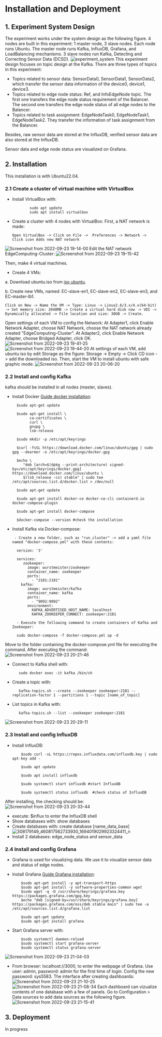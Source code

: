 # **Installation and Deployment**

## **1. Experiment System Design**
The experiment works under the system design as the following figure. 4 nodes are built in this experiment: 1 master node, 3 slave nodes. Each node runs Ubuntu. The master node runs Kafka, InfluxDB, Grafana, and LoadBalancing mechanisms. 3 slave nodes run Kafka, Detecting and Correcting Sensor Data (DCSD). 
![experiment_system](https://user-images.githubusercontent.com/18479389/191924862-59f81a56-37ba-44f4-9cb7-c951ccbbf1fd.png "Experiment system design")
This experiment design focuses on topic design at the Kafka. There are three types of topics in this experiment:
- Topics related to sensor data: SensorData0, SensorData1, SensorData2, which transfer the sensor data information of the device0, device1, device3.  
- Topics related to edge node status: Ref, and InfoEdgeNode topic. The first one transfers the edge node status requirement of the Balancer. The second one transfers the edge node status of all edge nodes to the Balancer. 
- Topics related to task assignment: EdgeNodeTask0, EdgeNodeTask1, EdgeNodeTask2. They transfer the information of task assignment from the Balancer. 

Besides, raw sensor data are stored at the InfluxDB, verified sensor data are also stored at the InfluxDB.

Sensor data and edge node status are visualized on Grafana. 

## **2. Installation**
This installation is with Ubuntu22.04.
### **2.1 Create a cluster of virtual machine with VirtualBox** 
- Install VirtualBox with:
           
              sudo apt update
              sudo apt install virtualbox

- Create a cluster with 4 nodes with VirtualBox: First, a NAT network is made:

      Open VirtualBox -> Click on File ->  Preferences -> Network -> Click icon Adds new NAT network

![Screenshot from 2022-09-23 19-14-00](https://user-images.githubusercontent.com/18479389/191939784-25364812-2995-42b0-8417-f25af67bf6ff.png)
Edit the NAT network EdgeComputing-Cluster:
![Screenshot from 2022-09-23 19-15-42](https://user-images.githubusercontent.com/18479389/191939970-760e7ff1-6abb-4a60-a5af-299258984c3b.png)

Then, make 4 virtual machines.
- Create 4 VMs:

a. Download ubuntu.iso from [iso ubuntu]([title](https://www.example.com)). 

b. Create new VMs, named: EC-slave-en1, EC-slave-en2, EC-slave-en3, and EC-master-lb1.

    Click on New -> Name the VM -> Type: Linux -> Linux2.6/3.x/4.x(64-bit) -> Set memory size: 2048MB -> Create a virtual hard disk now -> VDI -> Dynamically allocated -> File location and size: 30GB -> Create. 

Open settings of each VM to config the Network: At Adapter1, click Enable Network Adapter, choose NAT Network, choose the NAT network already created "EdgeComputing-Cluster". At Adapter2, click Enable Network Adapter, choose Bridged Adapter, click OK. 
![Screenshot from 2022-09-23 19-41-25](https://user-images.githubusercontent.com/18479389/191944044-e20dae62-a8a4-4033-866d-17e780bcbcc6.png) 
![Screenshot from 2022-09-23 19-44-20](https://user-images.githubusercontent.com/18479389/191944470-7e0fc314-a7b7-4093-8674-5894d8cb7ac1.png)
At settings of each VM, add ubuntu iso by edit Storage as the figure: Storage -> Empty -> Click CD icon -> add the downloaded iso. Then, start the VM to install ubuntu with safe graphic mode. 
![Screenshot from 2022-09-23 20-06-20](https://user-images.githubusercontent.com/18479389/191947616-d819c71b-a31c-4931-8c6d-4c9079353e32.png)
        
### **2.2 Install and config Kafka** 
kafka should be installed in all nodes (master, slaves).
- Install Docker [Guide docker installation](https://docs.docker.com/engine/install/ubuntu/):
   
        $sudo apt-get update

        $sudo apt-get install \
              ca-certificates \
              curl \
              gnupg \
              lsb-release

        $sudo mkdir -p /etc/apt/keyrings

        $curl -fsSL https://download.docker.com/linux/ubuntu/gpg | sudo gpg --dearmor -o /etc/apt/keyrings/docker.gpg

        $echo \
           "deb [arch=$(dpkg --print-architecture) signed-by=/etc/apt/keyrings/docker.gpg] https://download.docker.com/linux/ubuntu \
           $(lsb_release -cs) stable" | sudo tee /etc/apt/sources.list.d/docker.list > /dev/null

        $sudo apt-get update

        $sudo apt-get install docker-ce docker-ce-cli containerd.io docker-compose-plugin 

        $sudo apt-get install docker-compose 

        $docker-compose --version #check the installation 

- Install Kafka via Docker-compose:

       - Create a new folder, such as "run_cluster" -> add a yaml file named "docker-compose.yml" with these contents:
     
        version: '3'

        services:
           zookeeper:
             image: wurstmeister/zookeeper
             container_name: zookeeper
             ports:
               - "2181:2181"
          kafka:
             image: wurstmeister/kafka
             container_name: kafka
             ports:
               - "9092:9092"
             environment:
               KAFKA_ADVERTISED_HOST_NAME: localhost
               KAFKA_ZOOKEEPER_CONNECT: zookeeper:2181 

        - Execute the following command to create containers of Kafka and Zookeeper: 
         
        sudo docker-compose -f docker-compose.yml up -d
Move to the folder containing the docker-compose.yml file for executing the command. After executing the command:
![Screenshot from 2022-09-23 20-21-46](https://user-images.githubusercontent.com/18479389/191949974-3fe98765-d870-48df-95ea-0676857ab488.png) 

- Connect to Kafka shell with:

         sudo docker exec -it kafka /bin/sh 

- Create a topic with: 

         kafka-topics.sh --create --zookeeper zookeeper:2181 --replication-factor 1 --partitions 1 --topic [name_of_topic]

- List topics in Kafka with:

         kafka-topics.sh --list --zookeeper zookeeper:2181 

![Screenshot from 2022-09-23 20-29-11](https://user-images.githubusercontent.com/18479389/191951023-f3c2cf80-3109-4c79-aecd-b0e5f42a6410.png) 

### **2.3 Install and config InfluxDB**
- Install InfluxDB: 

          $sudo curl -sL https://repos.influxdata.com/influxdb.key | sudo apt-key add -

          $sudo apt update

          $sudo apt install influxdb 

          $sudo systemctl start influxdb #start InfluxDB 

          $sudo systemctl status influxdb  #check status of InfluxDB
After installing, the checking should be:
![Screenshot from 2022-09-23 20-33-44](https://user-images.githubusercontent.com/18479389/191951700-ae07c32f-dc49-4fe3-b498-0f7fcdcc0f0a.png) 
- execute: $influx to enter the InfluxDB shell 
- Show databases with: show databases
- Create databases with: create database [name_data_base]
![308179149_460817562733930_1694019029923324411_n](https://user-images.githubusercontent.com/18479389/191953968-6c9230bb-d9cd-4523-8b84-df1568d7e28c.jpg)
- Install 2 databases: edge_node_status and sensor_data

### **2.4 Install and config Grafana** 
- Grafana is used for visualizing data. We use it to visualize sensor data and status of edge nodes. 
- Install Grafana [Guide Grafana installation](https://grafana.com/docs/grafana/latest/setup-grafana/installation/debian/): 

          $sudo apt-get install -y apt-transport-https
          $sudo apt-get install -y software-properties-common wget 
          $sudo wget -q -O /usr/share/keyrings/grafana.key https://packages.grafana.com/gpg.key 
          $echo "deb [signed-by=/usr/share/keyrings/grafana.key] https://packages.grafana.com/oss/deb stable main" | sudo tee -a /etc/apt/sources.list.d/grafana.list

          $sudo apt-get update
          $sudo apt-get install grafana

- Start Grafana server with:

          $sudo systemctl daemon-reload
          $sudo systemctl start grafana-server
          $sudo systemctl status grafana-server
![Screenshot from 2022-09-23 21-04-03](https://user-images.githubusercontent.com/18479389/191956288-e0539d30-cda6-4259-9310-89424a8be702.png)

- From browser: localhost://3000, to enter the webpage of Grafana. Use user: admin, password: admin for the first time of login. Config the new password: sys5583. The interface after creating dashboards:
![Screenshot from 2022-09-23 21-10-25](https://user-images.githubusercontent.com/18479389/191957283-29f42c84-2335-4418-b753-e2d0999064fe.png)
![Screenshot from 2022-09-23 21-08-34](https://user-images.githubusercontent.com/18479389/191956960-b7470f8e-3f36-4b15-b974-3e97c77bca31.png)
Each dashboard can vizualize contents of one database with a few of panels. Go to Configuration > Data sources to add data sources as the following figure. 
![Screenshot from 2022-09-23 21-15-41](https://user-images.githubusercontent.com/18479389/191958100-97a25509-3463-44d0-9677-8429fc6f3854.png)



## **3. Deployment**
In progress 